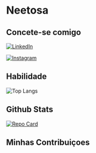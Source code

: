 # Neetosa

## Concete-se comigo

[![LinkedIn](https://img.shields.io/badge/LinkedIn-000?style=for-the-badge&logo=linkedin&logoColor=0E76A8)](https://www.linkedin.com/in/genessi-s%C3%A1-neto-27377b159/)

[![Instagram](https://img.shields.io/badge/Instagram-000?style=for-the-badge&logo=instagram)](https://www.instagram.com/neeto.sa/)

## Habilidade

![Top Langs](https://github-readme-stats-git-masterrstaa-rickstaa.vercel.app/api/top-langs/?username=neetosa&layout=compact&bg_color=000&border_color=30A3DC&title_color=E94D5F&text_color=FFF)

## Github Stats

[![Repo Card](https://github-readme-stats.vercel.app/api/pin/?username=SEUUSERNAME&repo=SEUREPOSITORIO&bg_color=000&border_color=30A3DC&show_icons=true&icon_color=30A3DC&title_color=E94D5F&text_color=FFF)](https://github.com/SEUUSERNAME/SEUREPOSITORIO)

## Minhas Contribuiçoes